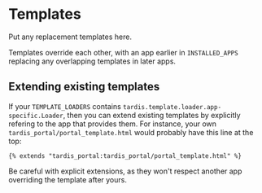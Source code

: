# Templates

Put any replacement templates here.

Templates override each other, with an app earlier in ```INSTALLED_APPS``` replacing any overlapping templates in later apps.

## Extending existing templates

If your ```TEMPLATE_LOADERS``` contains ```tardis.template.loader.app-specific.Loader```, then you can extend existing templates by explicitly refering to the app that provides them. For instance, your own ```tardis_portal/portal_template.html``` would probably have this line at the top:

    {% extends "tardis_portal:tardis_portal/portal_template.html" %}

Be careful with explicit extensions, as they won't respect another app overriding the template after yours.
